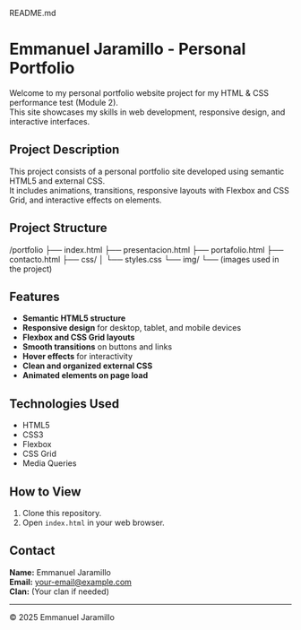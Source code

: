 README.md

# Emmanuel Jaramillo - Personal Portfolio

Welcome to my personal portfolio website project for my HTML & CSS performance test (Module 2).  
This site showcases my skills in web development, responsive design, and interactive interfaces.

##  Project Description

This project consists of a personal portfolio site developed using semantic HTML5 and external CSS.  
It includes animations, transitions, responsive layouts with Flexbox and CSS Grid, and interactive effects on elements.

## Project Structure

/portfolio ├── index.html ├── presentacion.html ├── portafolio.html ├── contacto.html ├── css/ │    └── styles.css └── img/ └── (images used in the project)

## Features

- **Semantic HTML5 structure**
- **Responsive design** for desktop, tablet, and mobile devices
- **Flexbox and CSS Grid layouts**
- **Smooth transitions** on buttons and links
- **Hover effects** for interactivity
- **Clean and organized external CSS**
- **Animated elements on page load**

## Technologies Used

- HTML5
- CSS3
- Flexbox
- CSS Grid
- Media Queries

## How to View

1. Clone this repository.
2. Open `index.html` in your web browser.

## Contact

**Name:** Emmanuel Jaramillo  
**Email:** your-email@example.com  
**Clan:** (Your clan if needed)

---

© 2025 Emmanuel Jaramillo
